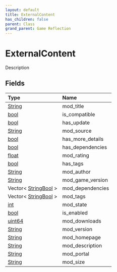 ```yaml
---
layout: default
title: ExternalContent
has_children: false
parent: Class
grand_parent: Game Reflection
---
```

# ExternalContent
Description 

## Fields
| Type | Name |
|:-------------|:--------------|
| [String](/game-reflection/components/string.md) | mod_title |
| [bool](/game-reflection/components/bool.md) | is_compatible |
| [bool](/game-reflection/components/bool.md) | has_update |
| [String](/game-reflection/components/string.md) | mod_source |
| [bool](/game-reflection/components/bool.md) | has_more_details |
| [bool](/game-reflection/components/bool.md) | has_dependencies |
| [float](/game-reflection/components/float.md) | mod_rating |
| [bool](/game-reflection/components/bool.md) | has_tags |
| [String](/game-reflection/components/string.md) | mod_author |
| [String](/game-reflection/components/string.md) | mod_game_version |
| Vector< [StringBool](/game-reflection/classes/string_bool.md) > | mod_dependencies |
| Vector< [StringBool](/game-reflection/classes/string_bool.md) > | mod_tags |
| [int](/game-reflection/enums/int.md) | mod_state |
| [bool](/game-reflection/components/bool.md) | is_enabled |
| [uint64](/game-reflection/components/uint64.md) | mod_downloads |
| [String](/game-reflection/components/string.md) | mod_version |
| [String](/game-reflection/components/string.md) | mod_homepage |
| [String](/game-reflection/components/string.md) | mod_description |
| [String](/game-reflection/components/string.md) | mod_portal |
| [String](/game-reflection/components/string.md) | mod_size |
